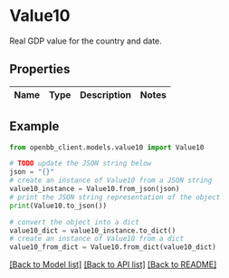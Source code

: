 # Value10

Real GDP value for the country and date.

## Properties

Name | Type | Description | Notes
------------ | ------------- | ------------- | -------------

## Example

```python
from openbb_client.models.value10 import Value10

# TODO update the JSON string below
json = "{}"
# create an instance of Value10 from a JSON string
value10_instance = Value10.from_json(json)
# print the JSON string representation of the object
print(Value10.to_json())

# convert the object into a dict
value10_dict = value10_instance.to_dict()
# create an instance of Value10 from a dict
value10_from_dict = Value10.from_dict(value10_dict)
```
[[Back to Model list]](../README.md#documentation-for-models) [[Back to API list]](../README.md#documentation-for-api-endpoints) [[Back to README]](../README.md)


